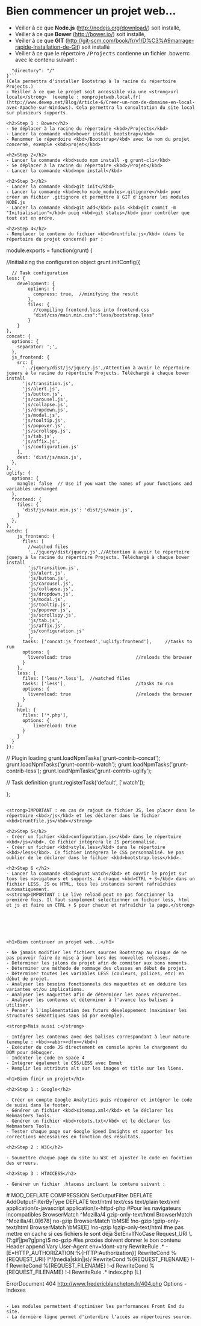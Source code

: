 <h1>Bien commencer un projet web...</h1>

- Veiller à ce que <strong>Node.js</strong> (http://nodejs.org/download/) soit installé, 
- Veiller à ce que <strong>Bower</strong> (http://bower.io/) soit installé, 
- Veiller à ce que <strong>GIT</strong> (http://git-scm.com/book/fr/v1/D%C3%A9marrage-rapide-Installation-de-Git) soit installé
- Veiller à ce que le répertoire <kbd>/Projects</kbd> contienne un fichier .bowerrc avec le contenu suivant :
```{
  "directory": "/"
}```
(Cela permettra d'installer Bootstrap à la racine du répertoire Projects.)
- Veiller à ce que le projet soit accessible via une <strong>url locale</strong>  (exemple : monprojetweb.local.fr)(http://www.dewep.net/Blog/Article-6/Creer-un-nom-de-domaine-en-local-avec-Apache-sur-Windows). Cela permettra la consultation du site local sur plusieurs supports.

<h2>Step 1 : Bower</h2>
- Se déplacer à la racine du répertoire <kbd>/Projects</kbd>
- Lancer la commande <kbd>bower install bootstrap</kbd> 
- Renommer le réperdoire <kbd>/Bootstrap</kbd> avec le nom du projet concerné, exemple <kbd>projet</kbd>

<h2>Step 2</h2>
- Lancer la commande <kbd>sudo npm install -g grunt-cli</kbd>
- Se déplacer à la racine du répertoire <kbd>/Projet</kbd>
- Lancer la commande <kbd>npm install</kbd>

<h2>Step 3</h2>
- Lancer la commande <kbd>git init</kbd>
- Lancer la commande <kbd>echo node_modules>.gitignore</kbd> pour créer un fichier .gitignore et permettre à GIT d'ignorer les modules NODE.js
- Lancer la commande <kbd>git add</kbd> puis <kbd>git commit -m "Initialisation"</kbd> puiq <kbd>git status</kbd> pour contrôler que tout est en ordre.

<h2>Step 4</h2> 
- Remplacer le contenu du fichier <kbd>Gruntfile.js</kbd> (dans le répertoire du projet concerné) par :

```
module.exports = function(grunt) {

  //Initializing the configuration object
    grunt.initConfig({

      // Task configuration
    less: {
        development: {
            options: {
              compress: true,  //minifying the result
            },
            files: {
              //compiling frontend.less into frontend.css
              "dist/css/main.min.css":"less/bootstrap.less"
            }
        }
    },
    concat: {
      options: {
        separator: ';',
      },
      js_frontend: {
        src: [
          '../jquery/dist/js/jquery.js',/Attention à avoir le répertoire jquery à la racine du répertoire Projects. Téléchargé à chaque bower install
          'js/transition.js',
          'js/alert.js',
          'js/button.js',
          'js/carousel.js',
          'js/collapse.js',
          'js/dropdown.js',
          'js/modal.js',
          'js/tooltip.js',
          'js/popover.js',
          'js/scrollspy.js',
          'js/tab.js',
          'js/affix.js',
          'js/configuration.js'
        ],
        dest: 'dist/js/main.js',
      },
    },
    uglify: {
      options: {
        mangle: false  // Use if you want the names of your functions and variables unchanged
      },
      frontend: {
        files: {
          'dist/js/main.min.js': 'dist/js/main.js',
        }
      },
    },
    watch: {
        js_frontend: {
          files: [
            //watched files
            '../jquery/dist/jquery.js',//Attention à avoir le répertoire jquery à la racine du répertoire Projects. Téléchargé à chaque bower install 
            'js/transition.js',
            'js/alert.js',
            'js/button.js',
            'js/carousel.js',
            'js/collapse.js',
            'js/dropdown.js',
            'js/modal.js',
            'js/tooltip.js',
            'js/popover.js',
            'js/scrollspy.js',
            'js/tab.js',
            'js/affix.js',
            'js/configuration.js'
            ],   
          tasks: ['concat:js_frontend','uglify:frontend'],     //tasks to run
          options: {
            livereload: true                        //reloads the browser
          }
        },
        less: {
          files: ['less/*.less'],  //watched files
          tasks: ['less'],                          //tasks to run
          options: {
            livereload: true                        //reloads the browser
          }
        },
        html: {
          files: ['*.php'],
          options: {
              livereload: true
          }
        }
      }
    });

  // Plugin loading
  grunt.loadNpmTasks('grunt-contrib-concat');
  grunt.loadNpmTasks('grunt-contrib-watch');
  grunt.loadNpmTasks('grunt-contrib-less');
  grunt.loadNpmTasks('grunt-contrib-uglify');

  // Task definition
  grunt.registerTask('default', ['watch']);

};
```

<strong>IMPORTANT : en cas de rajout de fichier JS, les placer dans le répertoire <kbd>/js</kbd> et les déclarer dans le fichier <kbd>Gruntfile.js</kbd></strong>

<h2>Step 5</h2> 
- Créer un fichier <kbd>configuration.js</kbd> dans le répertoire <kbd>/js</kbd>. Ce fichier intégrera le JS personnalisé.
- Créer un fichier <kbd>style.less</kbd> dans le répertoire <kbd>/less</kbd>. Ce fichier intégrera le CSS personnalisé. Ne pas oublier de le déclarer dans le fichier <kbd>bootstrap.less</kbd>. 

<h2>Step 6 </h2>
- Lancer la commande <kbd>grunt watch</kbd> et ouvrir le projet sur tous les navigateurs et supports. A chaque <kbd>CTRL + S</kbd> dans un fichier LESS, JS ou HTML, tous les instances seront rafraîchies automatiquement.
<<strong>IMPORTANT : Le live reload peut ne pas fonctionner la première fois. Il faut simplement sélectionner un fichier less, html et js et faire un CTRL + S pour chacun et rafraîchir la page.</strong>






<h1>Bien continuer un projet web...</h1>

- Ne jamais modifier les fichiers sources Bootstrap au risque de ne pas pouvoir faire de mise à jour lors des nouvelles releases.
- Déterminer les jalons du projet afin de commiter aux bons moments.
- Déterminer une méthode de nommage des classes en début de projet.
- Déterminer toutes les variables LESS (couleurs, polices, etc) en début de projet.
- Analyser les besoins fonctionnels des maquettes et en déduire les variantes et/ou implications.
- Analyser les maquettes afin de déterminer les zones récurentes. 
- Analyser les contenus et déterminer à l'avance les balises à utiliser.
- Penser à l'implémentation des futurs développement (maximiser les structures sémantiques sans id par exemple).

<strong>Mais aussi :</strong>

- Intégrer les contenus avec des balises correspondant à leur nature (exemple : <kbd><abbr><dfn></kbd>)
- Exécuter du code JS directement en console après le chargement du DOM pour débugger.
- Indenter le code en space 4
- Intégrer également le CSS/LESS avec Emmet
- Remplir les attributs alt sur les images et title sur les liens.

<h1>Bien finir un projet</h1>

<h2>Step 1 : Google</h2>

- Créer un compte Google Analytics puis récupérer et intégrer le code de suivi dans le footer.
- Générer un fichier <kbd>sitemap.xml</kbd> et le déclarer les Webmasters Tools.
- Générer un fichier <kbd>robots.txt</kbd> et le déclarer les Webmasters Tools.
- Tester chaque page sur Google Speed Insights et apporter les corrections nécessaires en fonction des résultats.

<h2>Step 2 : W3C</h2>

- Soumettre chaque page du site au W3C et ajuster le code en focntion des erreurs.

<h2>Step 3 : HTACCESS</h2>

- Générer un fichier .htacess incluant le contenu suivant :

```
<IfModule mod_deflate.c>
    # MOD_DEFLATE COMPRESSION
    SetOutputFilter DEFLATE
    AddOutputFilterByType DEFLATE text/html text/css text/plain text/xml application/x-javascript application/x-httpd-php
    #Pour les navigateurs incompatibles
    BrowserMatch ^Mozilla/4 gzip-only-text/html
    BrowserMatch ^Mozilla/4\.0[678] no-gzip
    BrowserMatch \bMSIE !no-gzip !gzip-only-text/html
    BrowserMatch \bMSI[E] !no-gzip !gzip-only-text/html
    #ne pas mettre en cache si ces fichiers le sont déjà
    SetEnvIfNoCase Request_URI \.(?:gif|jpe?g|png)$ no-gzip
    #les proxies doivent donner le bon contenu
    Header append Vary User-Agent env=!dont-vary
</IfModule>

<IfModule mod_rewrite.c>
    RewriteRule .* - [E=HTTP_AUTHORIZATION:%{HTTP:Authorization}]
    RewriteCond %{REQUEST_URI} !^/(media|skin|js)/
    RewriteCond %{REQUEST_FILENAME} !-f
    RewriteCond %{REQUEST_FILENAME} !-d
    RewriteCond %{REQUEST_FILENAME} !-l
    RewriteRule .* index.php [L]
</IfModule>

ErrorDocument 404 http://www.fredericblancheton.fr/404.php
Options -Indexes
```

- Les modules permettent d'optimiser les performances Front End du site.
- La dernière ligne permet d'interdire l'accès au répertoires source.
